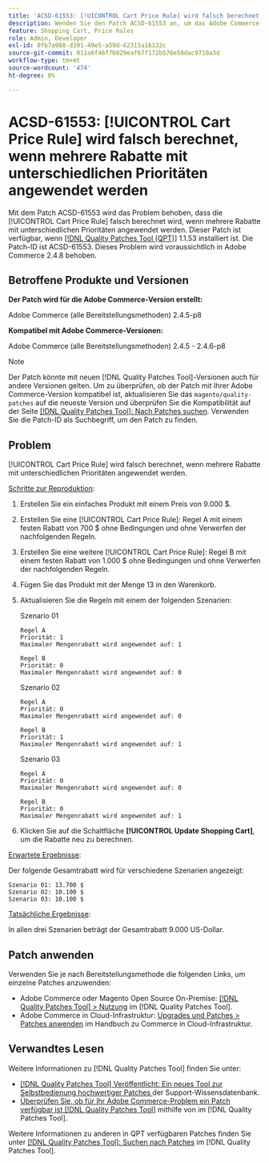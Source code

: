 ```yaml
---
title: 'ACSD-61553: [!UICONTROL Cart Price Rule] wird falsch berechnet, wenn mehrere Rabatte mit unterschiedlichen Prioritäten angewendet werden'
description: Wenden Sie den Patch ACSD-61553 an, um das Adobe Commerce-Problem zu beheben, bei dem die [!UICONTROL Cart Price Rule] falsch berechnet wird, wenn mehrere Rabatte mit unterschiedlichen Prioritäten angewendet werden.
feature: Shopping Cart, Price Rules
role: Admin, Developer
exl-id: 0fb7a988-d391-49e5-a59d-62315a16132c
source-git-commit: 011a6f46f76029eaf67f172b576e58dac9710a3d
workflow-type: tm+mt
source-wordcount: '474'
ht-degree: 0%

---
```


# ACSD-61553: [!UICONTROL Cart Price Rule] wird falsch berechnet, wenn mehrere Rabatte mit unterschiedlichen Prioritäten angewendet werden

Mit dem Patch ACSD-61553 wird das Problem behoben, dass die [!UICONTROL Cart Price Rule] falsch berechnet wird, wenn mehrere Rabatte mit unterschiedlichen Prioritäten angewendet werden. Dieser Patch ist verfügbar, wenn [[!DNL Quality Patches Tool (QPT)]](https://experienceleague.adobe.com/en/docs/commerce-operations/tools/quality-patches-tool/quality-patches-tool-to-self-serve-quality-patches) 1.1.53 installiert ist. Die Patch-ID ist ACSD-61553. Dieses Problem wird voraussichtlich in Adobe Commerce 2.4.8 behoben.

## Betroffene Produkte und Versionen

**Der Patch wird für die Adobe Commerce-Version erstellt:**

Adobe Commerce (alle Bereitstellungsmethoden) 2.4.5-p8

**Kompatibel mit Adobe Commerce-Versionen:**

Adobe Commerce (alle Bereitstellungsmethoden) 2.4.5 - 2.4.6-p8

>[!NOTE]
>
>Der Patch könnte mit neuen [!DNL Quality Patches Tool]-Versionen auch für andere Versionen gelten. Um zu überprüfen, ob der Patch mit Ihrer Adobe Commerce-Version kompatibel ist, aktualisieren Sie das `magento/quality-patches` auf die neueste Version und überprüfen Sie die Kompatibilität auf der Seite [[!DNL Quality Patches Tool]: Nach Patches suchen](https://experienceleague.adobe.com/tools/commerce-quality-patches/index.html). Verwenden Sie die Patch-ID als Suchbegriff, um den Patch zu finden.

## Problem

[!UICONTROL Cart Price Rule] wird falsch berechnet, wenn mehrere Rabatte mit unterschiedlichen Prioritäten angewendet werden.

<u>Schritte zur Reproduktion</u>:

1. Erstellen Sie ein einfaches Produkt mit einem Preis von 9.000 $.
1. Erstellen Sie eine [!UICONTROL Cart Price Rule]: Regel A mit einem festen Rabatt von 700 $ ohne Bedingungen und ohne Verwerfen der nachfolgenden Regeln.
1. Erstellen Sie eine weitere [!UICONTROL Cart Price Rule]: Regel B mit einem festen Rabatt von 1.000 $ ohne Bedingungen und ohne Verwerfen der nachfolgenden Regeln.
1. Fügen Sie das Produkt mit der Menge 13 in den Warenkorb.
1. Aktualisieren Sie die Regeln mit einem der folgenden Szenarien:

   Szenario 01

       Regel A
       Priorität: 1
       Maximaler Mengenrabatt wird angewendet auf: 1
       
       Regel B
       Priorität: 0
       Maximaler Mengenrabatt wird angewendet auf: 0
   
   Szenario 02

       Regel A
       Priorität: 0
       Maximaler Mengenrabatt wird angewendet auf: 0
       
       Regel B
       Priorität: 1
       Maximaler Mengenrabatt wird angewendet auf: 1
   
   Szenario 03

       Regel A
       Priorität: 0
       Maximaler Mengenrabatt wird angewendet auf: 0
       
       Regel B
       Priorität: 0
       Maximaler Mengenrabatt wird angewendet auf: 1
   
1. Klicken Sie auf die Schaltfläche **[!UICONTROL Update Shopping Cart]**, um die Rabatte neu zu berechnen.

<u>Erwartete Ergebnisse</u>:

Der folgende Gesamtrabatt wird für verschiedene Szenarien angezeigt:

    Szenario 01: 13.700 $ 
    Szenario 02: 10.100 $ 
    Szenario 03: 10.100 $

<u>Tatsächliche Ergebnisse</u>:

In allen drei Szenarien beträgt der Gesamtrabatt 9.000 US-Dollar.

## Patch anwenden

Verwenden Sie je nach Bereitstellungsmethode die folgenden Links, um einzelne Patches anzuwenden:

* Adobe Commerce oder Magento Open Source On-Premise: [[!DNL Quality Patches Tool] > Nutzung](/help/tools/quality-patches-tool/usage.md) im [!DNL Quality Patches Tool].
* Adobe Commerce in Cloud-Infrastruktur: [Upgrades und Patches > Patches anwenden](https://experienceleague.adobe.com/docs/commerce-cloud-service/user-guide/develop/upgrade/apply-patches.html) im Handbuch zu Commerce in Cloud-Infrastruktur.

## Verwandtes Lesen

Weitere Informationen zu [!DNL Quality Patches Tool] finden Sie unter:

* [[!DNL Quality Patches Tool] Veröffentlicht: Ein neues Tool zur Selbstbedienung hochwertiger Patches ](https://experienceleague.adobe.com/en/docs/commerce-operations/tools/quality-patches-tool/quality-patches-tool-to-self-serve-quality-patches) der Support-Wissensdatenbank.
* [Überprüfen Sie, ob für Ihr Adobe Commerce-Problem ein Patch verfügbar ist [!DNL Quality Patches Tool]](/help/tools/quality-patches-tool/patches-available-in-qpt/check-patch-for-magento-issue-with-magento-quality-patches.md) mithilfe von im [!DNL Quality Patches Tool].

Weitere Informationen zu anderen in QPT verfügbaren Patches finden Sie unter [[!DNL Quality Patches Tool]: Suchen nach Patches](https://experienceleague.adobe.com/tools/commerce-quality-patches/index.html) im [!DNL Quality Patches Tool].
